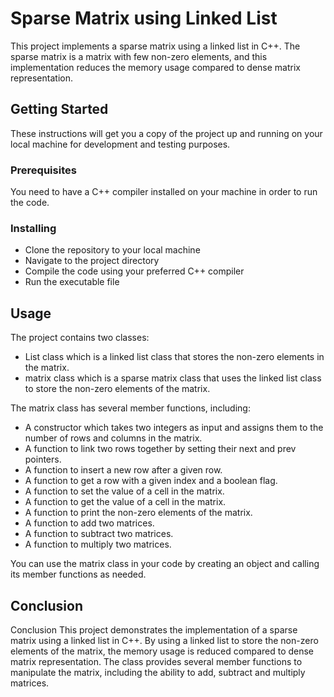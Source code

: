 <!DOCTYPE html>
<html>
  <head>
    <title>Sparse Matrix using Linked List</title>
    <style>
      /* Add CSS styles here */
    </style>
  </head>
  <body>
    <h1>Sparse Matrix using Linked List</h1>
    <p>This project implements a sparse matrix using a linked list in C++. The sparse matrix is a matrix with few non-zero elements, and this implementation reduces the memory usage compared to dense matrix representation.</p>
    <h2>Getting Started</h2>
    <p>These instructions will get you a copy of the project up and running on your local machine for development and testing purposes.</p>
    <h3>Prerequisites</h3>
    <p>You need to have a C++ compiler installed on your machine in order to run the code.</p>
    <h3>Installing</h3>
    <ul>
      <li>Clone the repository to your local machine</li>
      <li>Navigate to the project directory</li>
      <li>Compile the code using your preferred C++ compiler</li>
      <li>Run the executable file</li>
    </ul>
    <h2>Usage</h2>
    <p>The project contains two classes:</p>
    <ul>
      <li>List class which is a linked list class that stores the non-zero elements in the matrix.</li>
      <li>matrix class which is a sparse matrix class that uses the linked list class to store the non-zero elements of the matrix.</li>
    </ul>
    <p>The matrix class has several member functions, including:</p>
    <ul>
      <li>A constructor which takes two integers as input and assigns them to the number of rows and columns in the matrix.</li>
      <li>A function to link two rows together by setting their next and prev pointers.</li>
      <li>A function to insert a new row after a given row.</li>
      <li>A function to get a row with a given index and a boolean flag.</li>
      <li>A function to set the value of a cell in the matrix.</li>
      <li>A function to get the value of a cell in the matrix.</li>
      <li>A function to print the non-zero elements of the matrix.</li>
      <li>A function to add two matrices.</li>
      <li>A function to subtract two matrices.</li>
      <li>A function to multiply two matrices.</li>
    </ul>
    <p>You can use the matrix class in your code by creating an object and calling its member functions as needed.</p>
    <h2>Conclusion</h2>
    <p>Conclusion
This project demonstrates the implementation of a sparse matrix using a linked list in C++. By using a linked list to store the non-zero elements of the matrix, the memory usage is reduced compared to dense matrix representation. The class provides several member functions to manipulate the matrix, including the ability to add, subtract and multiply matrices.</p>

